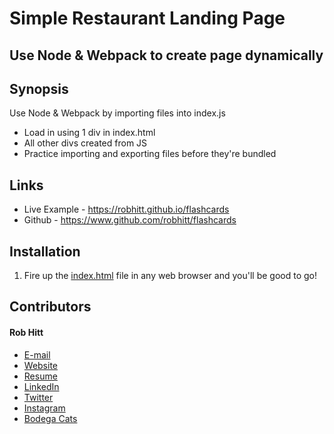 # Simple Restaurant Landing Page
## Use Node & Webpack to create page dynamically

## Synopsis
Use Node & Webpack by importing files into index.js
* Load in using 1 div in index.html
* All other divs created from JS
* Practice importing and exporting files before they're bundled

## Links

* Live Example - https://robhitt.github.io/flashcards
* Github - https://www.github.com/robhitt/flashcards

## Installation

1. Fire up the [index.html](https://robhitt.github.io/flashcards/) file in any web browser and you'll be good to go!

## Contributors

#### Rob Hitt
* [E-mail](mailto:robhitt@gmail.com)
* [Website](https://www.robhitt.com/)
* [Resume](http://www.robhitt.com/resume)
* [LinkedIn](http://www.linkedin.com/in/robhitt)
* [Twitter](http://www.twitter.com/robhitt)
* [Instagram](http://www.instagram.com/robhitt)
* [Bodega Cats](http://www.instagram.com/bodegacatsofinstagram)